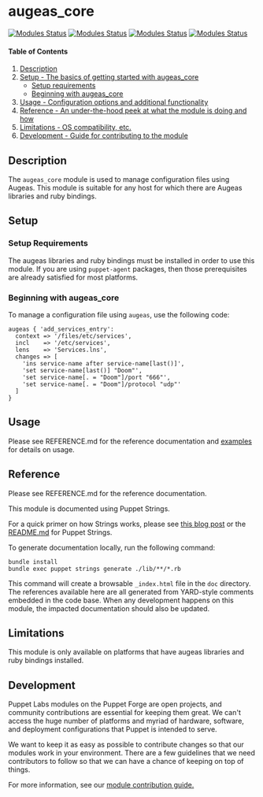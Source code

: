 
# augeas_core

[![Modules Status](https://github.com/puppetlabs/puppetlabs-augeas_core/workflows/%5BDaily%5D%20Unit%20Tests%20with%20nightly%20Puppet%20gem/badge.svg?branch=main)](https://github.com/puppetlabs/puppetlabs-augeas_core/actions)
[![Modules Status](https://github.com/puppetlabs/puppetlabs-augeas_core/workflows/Static%20Code%20Analysis/badge.svg?branch=main)](https://github.com/puppetlabs/puppetlabs-augeas_core/actions) 
[![Modules Status](https://github.com/puppetlabs/puppetlabs-augeas_core/workflows/Unit%20Tests%20with%20nightly%20Puppet%20gem/badge.svg?branch=main)](https://github.com/puppetlabs/puppetlabs-augeas_core/actions) 
[![Modules Status](https://github.com/puppetlabs/puppetlabs-augeas_core/workflows/Unit%20Tests%20with%20released%20Puppet%20gem/badge.svg?branch=main)](https://github.com/puppetlabs/puppetlabs-augeas_core/actions)


#### Table of Contents

1. [Description](#description)
2. [Setup - The basics of getting started with augeas_core](#setup)
    * [Setup requirements](#setup-requirements)
    * [Beginning with augeas_core](#beginning-with-augeas)
3. [Usage - Configuration options and additional functionality](#usage)
4. [Reference - An under-the-hood peek at what the module is doing and how](#reference)
5. [Limitations - OS compatibility, etc.](#limitations)
6. [Development - Guide for contributing to the module](#development)

<a id="description"></a>
## Description

The `augeas_core` module is used to manage configuration files using Augeas. This module is suitable for any host for which there are Augeas libraries and ruby bindings.

<a id="setup"></a>
## Setup

<a id="setup-requirements"></a>
### Setup Requirements

The augeas libraries and ruby bindings must be installed in order to use this module. If you are using `puppet-agent` packages, then those prerequisites are already satisfied for most platforms.

<a id="beginning-with-augeas"></a>
### Beginning with augeas_core

To manage a configuration file using `augeas`, use the following code:

```
augeas { 'add_services_entry':
  context => '/files/etc/services',
  incl    => '/etc/services',
  lens    => 'Services.lns',
  changes => [
    'ins service-name after service-name[last()]',
    'set service-name[last()] "Doom"',
    'set service-name[. = "Doom"]/port "666"',
    'set service-name[. = "Doom"]/protocol "udp"'
  ]
}
```

<a id="usage"></a>
## Usage

Please see REFERENCE.md for the reference documentation and [examples](https://puppet.com/docs/puppet/latest/resources_augeas.html) for details on usage.

<a id="reference"></a>
## Reference

Please see REFERENCE.md for the reference documentation.

This module is documented using Puppet Strings.

For a quick primer on how Strings works, please see [this blog post](https://puppet.com/blog/using-puppet-strings-generate-great-documentation-puppet-modules) or the [README.md](https://github.com/puppetlabs/puppet-strings/blob/master/README.md) for Puppet Strings.

To generate documentation locally, run the following command:
```
bundle install
bundle exec puppet strings generate ./lib/**/*.rb
```
This command will create a browsable `_index.html` file in the `doc` directory. The references available here are all generated from YARD-style comments embedded in the code base. When any development happens on this module, the impacted documentation should also be updated.

<a id="limitations"></a>
## Limitations

This module is only available on platforms that have augeas libraries and ruby bindings installed.

<a id="development"></a>
## Development

Puppet Labs modules on the Puppet Forge are open projects, and community contributions are essential for keeping them great. We can't access the huge number of platforms and myriad of hardware, software, and deployment configurations that Puppet is intended to serve.

We want to keep it as easy as possible to contribute changes so that our modules work in your environment. There are a few guidelines that we need contributors to follow so that we can have a chance of keeping on top of things.

For more information, see our [module contribution guide.](https://puppet.com/docs/puppet/latest/contributing.html)
